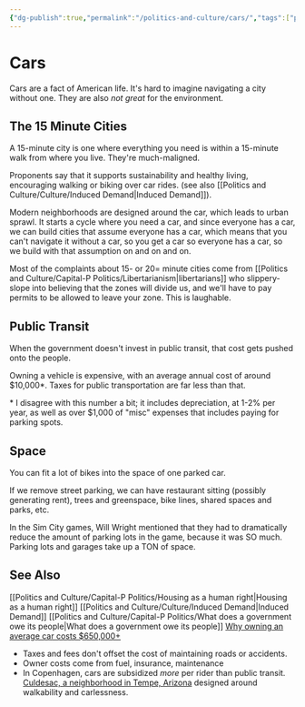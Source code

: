 ```yaml
---
{"dg-publish":true,"permalink":"/politics-and-culture/cars/","tags":["politics"],"noteIcon":1}
---
```



# Cars

Cars are a fact of American life. It's hard to imagine navigating a city without one. They are also *not great* for the environment.

## The 15 Minute Cities

A 15-minute city is one where everything you need is within a 15-minute walk from where you live. They're much-maligned.

Proponents say that it supports sustainability and healthy living, encouraging walking or biking over car rides. (see also [[Politics and Culture/Culture/Induced Demand\|Induced Demand]]).

Modern neighborhoods are designed around the car, which leads to urban sprawl. It starts a cycle where you need a car, and since everyone has a car, we can build cities that assume everyone has a car, which means that you can't navigate it without a car, so you get a car so everyone has a car, so we build with that assumption on and on and on.

Most of the complaints about 15- or 20= minute cities come from [[Politics and Culture/Capital-P Politics/Libertarianism\|libertarians]] who slippery-slope into believing that the zones will divide us, and we'll have to pay permits to be allowed to leave your zone. This is laughable.

## Public Transit

When the government doesn't invest in public transit, that cost gets pushed onto the people. 

Owning a vehicle is expensive, with an average annual cost of around $10,000*. Taxes for public transportation are far less than that. 

\* I disagree with this number a bit; it includes depreciation, at 1-2% per year, as well as over $1,000 of "misc" expenses that includes paying for parking spots.

## Space

You can fit a lot of bikes into the space of one parked car.

If we remove street parking, we can have restaurant sitting (possibly generating rent), trees and greenspace, bike lines, shared spaces and parks, etc. 

In the Sim City games, Will Wright mentioned that they had to dramatically reduce the amount of parking lots in the game, because it was SO much. Parking lots and garages take up a TON of space.


## See Also
[[Politics and Culture/Capital-P Politics/Housing as a human right\|Housing as a human right]]
[[Politics and Culture/Culture/Induced Demand\|Induced Demand]]
[[Politics and Culture/Capital-P Politics/What does a government owe its people\|What does a government owe its people]]
[Why owning an average car costs $650,000+](https://www.youtube.com/watch?v=ztHZj6QNlkM)
- Taxes and fees don't offset the cost of maintaining roads or accidents.
- Owner costs come from fuel, insurance, maintenance
- In Copenhagen, cars are subsidized *more* per rider than public transit.
[Culdesac, a neighborhood in Tempe, Arizona](https://culdesac.com/tempe/) designed around walkability and carlessness.